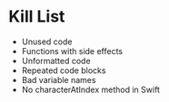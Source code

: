 Kill List
=========
* Unused code
* Functions with side effects
* Unformatted code
* Repeated code blocks
* Bad variable names
* No characterAtIndex method in Swift